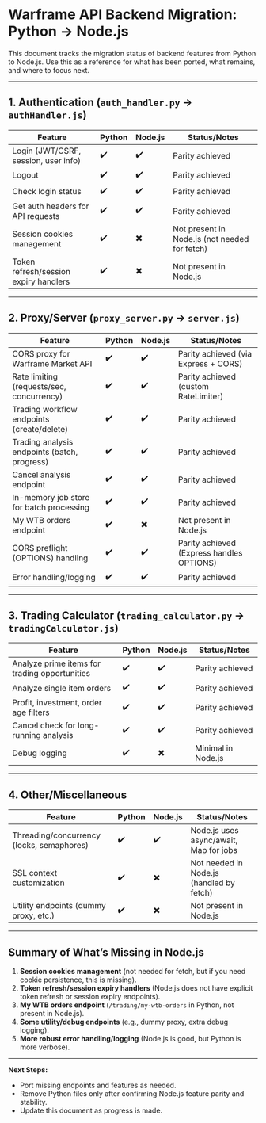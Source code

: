# Warframe API Backend Migration: Python → Node.js

This document tracks the migration status of backend features from Python to Node.js. Use this as a reference for what has been ported, what remains, and where to focus next.

---

## 1. Authentication (`auth_handler.py` → `authHandler.js`)
| Feature                                      | Python | Node.js | Status/Notes                                 |
|-----------------------------------------------|--------|---------|----------------------------------------------|
| Login (JWT/CSRF, session, user info)          | ✔️     | ✔️      | Parity achieved                              |
| Logout                                        | ✔️     | ✔️      | Parity achieved                              |
| Check login status                            | ✔️     | ✔️      | Parity achieved                              |
| Get auth headers for API requests             | ✔️     | ✔️      | Parity achieved                              |
| Session cookies management                    | ✔️     | ✖️      | Not present in Node.js (not needed for fetch)|
| Token refresh/session expiry handlers         | ✔️     | ✖️      | Not present in Node.js                       |

---

## 2. Proxy/Server (`proxy_server.py` → `server.js`)
| Feature                                      | Python | Node.js | Status/Notes                                 |
|-----------------------------------------------|--------|---------|----------------------------------------------|
| CORS proxy for Warframe Market API            | ✔️     | ✔️      | Parity achieved (via Express + CORS)         |
| Rate limiting (requests/sec, concurrency)     | ✔️     | ✔️      | Parity achieved (custom RateLimiter)         |
| Trading workflow endpoints (create/delete)    | ✔️     | ✔️      | Parity achieved                              |
| Trading analysis endpoints (batch, progress)  | ✔️     | ✔️      | Parity achieved                              |
| Cancel analysis endpoint                      | ✔️     | ✔️      | Parity achieved                              |
| In-memory job store for batch processing      | ✔️     | ✔️      | Parity achieved                              |
| My WTB orders endpoint                        | ✔️     | ✖️      | Not present in Node.js                       |
| CORS preflight (OPTIONS) handling             | ✔️     | ✔️      | Parity achieved (Express handles OPTIONS)    |
| Error handling/logging                        | ✔️     | ✔️      | Parity achieved                              |

---

## 3. Trading Calculator (`trading_calculator.py` → `tradingCalculator.js`)
| Feature                                      | Python | Node.js | Status/Notes                                 |
|-----------------------------------------------|--------|---------|----------------------------------------------|
| Analyze prime items for trading opportunities | ✔️     | ✔️      | Parity achieved                              |
| Analyze single item orders                    | ✔️     | ✔️      | Parity achieved                              |
| Profit, investment, order age filters         | ✔️     | ✔️      | Parity achieved                              |
| Cancel check for long-running analysis        | ✔️     | ✔️      | Parity achieved                              |
| Debug logging                                 | ✔️     | ✖️      | Minimal in Node.js                           |

---

## 4. Other/Miscellaneous
| Feature                                      | Python | Node.js | Status/Notes                                 |
|-----------------------------------------------|--------|---------|----------------------------------------------|
| Threading/concurrency (locks, semaphores)     | ✔️     | ✔️      | Node.js uses async/await, Map for jobs       |
| SSL context customization                     | ✔️     | ✖️      | Not needed in Node.js (handled by fetch)     |
| Utility endpoints (dummy proxy, etc.)         | ✔️     | ✖️      | Not present in Node.js                       |

---

## **Summary of What’s Missing in Node.js**
1. **Session cookies management** (not needed for fetch, but if you need cookie persistence, this is missing).
2. **Token refresh/session expiry handlers** (Node.js does not have explicit token refresh or session expiry endpoints).
3. **My WTB orders endpoint** (`/trading/my-wtb-orders` in Python, not present in Node.js).
4. **Some utility/debug endpoints** (e.g., dummy proxy, extra debug logging).
5. **More robust error handling/logging** (Node.js is good, but Python is more verbose).

---

**Next Steps:**
- Port missing endpoints and features as needed.
- Remove Python files only after confirming Node.js feature parity and stability.
- Update this document as progress is made. 